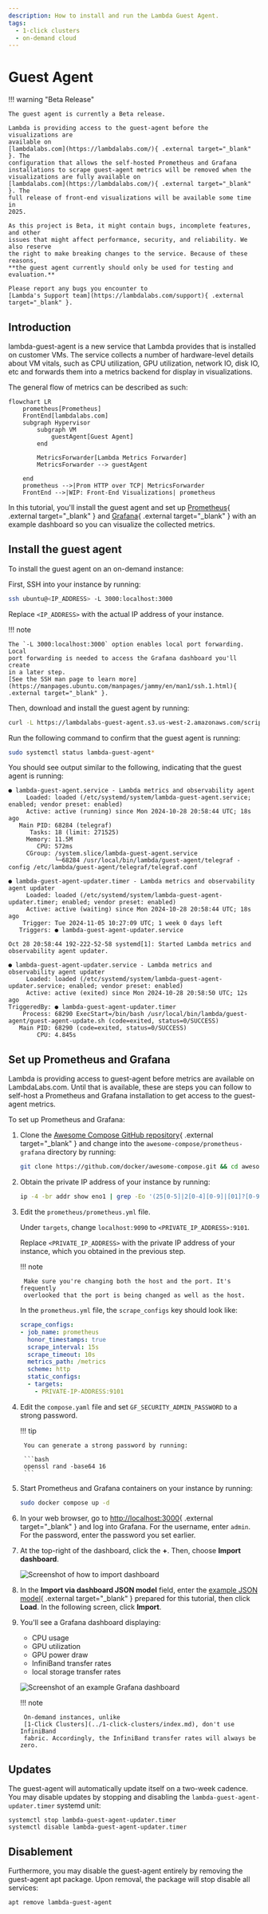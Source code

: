 ```yaml
---
description: How to install and run the Lambda Guest Agent.
tags:
  - 1-click clusters
  - on-demand cloud
---
```


# Guest Agent

!!! warning "Beta Release"

    The guest agent is currently a Beta release.

    Lambda is providing access to the guest-agent before the visualizations are
    available on
    [lambdalabs.com](https://lambdalabs.com/){ .external target="_blank" }. The
    configuration that allows the self-hosted Prometheus and Grafana
    installations to scrape guest-agent metrics will be removed when the
    visualizations are fully available on
    [lambdalabs.com](https://lambdalabs.com/){ .external target="_blank" }. The
    full release of front-end visualizations will be available some time in
    2025.

    As this project is Beta, it might contain bugs, incomplete features, and other
    issues that might affect performance, security, and reliability. We also reserve
    the right to make breaking changes to the service. Because of these reasons,
    **the guest agent currently should only be used for testing and evaluation.**

    Please report any bugs you encounter to
    [Lambda's Support team](https://lambdalabs.com/support){ .external target="_blank" }.

## Introduction

lambda-guest-agent is a new service that Lambda provides that is installed on
customer VMs. The service collects a number of hardware-level details about VM
vitals, such as CPU utilization, GPU utilization, network IO, disk IO, etc and
forwards them into a metrics backend for display in visualizations.

The general flow of metrics can be described as such:

```mermaid
flowchart LR
    prometheus[Prometheus]
    FrontEnd[lambdalabs.com]
    subgraph Hypervisor
        subgraph VM
            guestAgent[Guest Agent]
        end

        MetricsForwarder[Lambda Metrics Forwarder]
        MetricsForwarder --> guestAgent

    end
    prometheus -->|Prom HTTP over TCP| MetricsForwarder
    FrontEnd -->|WIP: Front-End Visualizations| prometheus
```

In this tutorial, you'll install the guest agent and set up
[Prometheus](https://www.prometheus.io/){ .external target="_blank" } and
[Grafana](https://grafana.com/){ .external target="_blank" } with an example
dashboard so you can visualize the collected metrics.


## Install the guest agent

To install the guest agent on an on-demand instance:

First, SSH into your instance by running:

```bash
ssh ubuntu@<IP_ADDRESS> -L 3000:localhost:3000
```

Replace `<IP_ADDRESS>` with the actual IP address of your instance.

!!! note

    The `-L 3000:localhost:3000` option enables local port forwarding. Local
    port forwarding is needed to access the Grafana dashboard you'll create
    in a later step.
    [See the SSH man page to learn more](https://manpages.ubuntu.com/manpages/jammy/en/man1/ssh.1.html){ .external target="_blank" }.

Then, download and install the guest agent by running:

```bash
curl -L https://lambdalabs-guest-agent.s3.us-west-2.amazonaws.com/scripts/install.sh | sudo bash
```

Run the following command to confirm that the guest agent is running:

```bash
sudo systemctl status lambda-guest-agent*
```

You should see output similar to the following, indicating that the guest agent
is running:

```{ .text .no-copy }
● lambda-guest-agent.service - Lambda metrics and observability agent
     Loaded: loaded (/etc/systemd/system/lambda-guest-agent.service; enabled; vendor preset: enabled)
     Active: active (running) since Mon 2024-10-28 20:58:44 UTC; 18s ago
   Main PID: 68284 (telegraf)
      Tasks: 18 (limit: 271525)
     Memory: 11.5M
        CPU: 572ms
     CGroup: /system.slice/lambda-guest-agent.service
             └─68284 /usr/local/bin/lambda/guest-agent/telegraf -config /etc/lambda/guest-agent/telegraf/telegraf.conf

● lambda-guest-agent-updater.timer - Lambda metrics and observability agent updater
     Loaded: loaded (/etc/systemd/system/lambda-guest-agent-updater.timer; enabled; vendor preset: enabled)
     Active: active (waiting) since Mon 2024-10-28 20:58:44 UTC; 18s ago
    Trigger: Tue 2024-11-05 10:27:09 UTC; 1 week 0 days left
   Triggers: ● lambda-guest-agent-updater.service

Oct 28 20:58:44 192-222-52-58 systemd[1]: Started Lambda metrics and observability agent updater.

● lambda-guest-agent-updater.service - Lambda metrics and observability agent updater
     Loaded: loaded (/etc/systemd/system/lambda-guest-agent-updater.service; enabled; vendor preset: enabled)
     Active: active (exited) since Mon 2024-10-28 20:58:50 UTC; 12s ago
TriggeredBy: ● lambda-guest-agent-updater.timer
    Process: 68290 ExecStart=/bin/bash /usr/local/bin/lambda/guest-agent/guest-agent-update.sh (code=exited, status=0/SUCCESS)
   Main PID: 68290 (code=exited, status=0/SUCCESS)
        CPU: 4.845s
```

## Set up Prometheus and Grafana

Lambda is providing access to guest-agent before metrics are available on LambdaLabs.com.
Until that is available, these are steps you can follow to self-host a Prometheus
and Grafana installation to get access to the guest-agent metrics.

To set up Prometheus and Grafana:

1. Clone the
   [Awesome Compose GitHub repository](https://github.com/docker/awesome-compose){ .external target="_blank" }
   and change into the `awesome-compose/prometheus-grafana` directory by
   running:

    ```bash
    git clone https://github.com/docker/awesome-compose.git && cd awesome-compose/prometheus-grafana
    ```

1. Obtain the private IP address of your instance by running:

    ```bash
    ip -4 -br addr show eno1 | grep -Eo '(25[0-5]|2[0-4][0-9]|[01]?[0-9][0-9]?)\.(25[0-5]|2[0-4][0-9]|[01]?[0-9][0-9]?)\.(25[0-5]|2[0-4][0-9]|[01]?[0-9][0-9]?)\.(25[0-5]|2[0-4][0-9]|[01]?[0-9][0-9]?)'
    ```

1. Edit the `prometheus/prometheus.yml` file.

    Under `targets`, change `localhost:9090` to `<PRIVATE_IP_ADDRESS>:9101`.

    Replace `<PRIVATE_IP_ADDRESS>` with the private IP address of your instance,
    which you obtained in the previous step.

    !!! note

        Make sure you're changing both the host and the port. It's frequently
        overlooked that the port is being changed as well as the host.

    In the `prometheus.yml` file, the `scrape_configs` key should look like:

    ```{.yaml .no-copy}
    scrape_configs:
    - job_name: prometheus
      honor_timestamps: true
      scrape_interval: 15s
      scrape_timeout: 10s
      metrics_path: /metrics
      scheme: http
      static_configs:
      - targets:
        - PRIVATE-IP-ADDRESS:9101
    ```

1. Edit the `compose.yaml` file and set `GF_SECURITY_ADMIN_PASSWORD` to a strong
   password.

    !!! tip

        You can generate a strong password by running:

        ```bash
        openssl rand -base64 16
        ```

1. Start Prometheus and Grafana containers on your instance by running:

    ```bash
    sudo docker compose up -d
    ```

1. In your web browser, go to
   [http://localhost:3000](http://localhost:3000){ .external target="_blank" }
   and log into Grafana. For the username, enter `admin`. For the password,
   enter the password you set earlier.

1. At the top-right of the dashboard, click the **+**. Then, choose **Import
   dashboard**.

    ![Screenshot of how to import dashboard](../../assets/images/import-dashboard.png)

1. In the **Import via dashboard JSON model** field, enter the
   [example JSON model](https://gist.githubusercontent.com/LandonTClipp/964e90507d660e3fb710b4137be6cd6f/raw/bc7abd797da65581534513c153d1ad3d1b8e4bbe/lambda-guest-agent-grafana-model.json){ .external target="_blank" }
   prepared for this tutorial, then click **Load**. In the following screen,
   click **Import**.

1. You'll see a Grafana dashboard displaying:

    - CPU usage
    - GPU utilization
    - GPU power draw
    - InfiniBand transfer rates
    - local storage transfer rates

    ![Screenshot of an example Grafana dashboard](../../assets/images/grafana-dashboard-guest-agent.png)

    !!! note

        On-demand instances, unlike
        [1-Click Clusters](../1-click-clusters/index.md), don't use InfiniBand
        fabric. Accordingly, the InfiniBand transfer rates will always be zero.

## Updates

The guest-agent will automatically update itself on a two-week cadence. You may disable
updates by stopping and disabling the `lambda-guest-agent-updater.timer` systemd unit:

```
systemctl stop lambda-guest-agent-updater.timer
systemctl disable lambda-guest-agent-updater.timer
```

## Disablement

Furthermore, you may disable the guest-agent entirely by removing the guest-agent
apt package. Upon removal, the package will stop disable all services:

```bash
apt remove lambda-guest-agent
```

